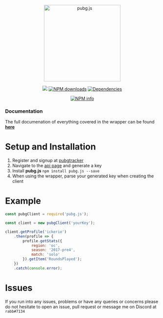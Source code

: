 <div align="center">
    <p>
        <img alt="pubg.js" src="https://i.imgur.com/YzaajHA.png" width="250"/>
    </p>
    <p>
        <a href="https://travis-ci.org/ickerio/pubg.js"><img src="https://travis-ci.org/ickerio/pubg.js.svg?branch=master"></a>
        <a href="https://www.npmjs.com/package/pubg.js"><img src="https://img.shields.io/npm/dt/pubg.js.svg?maxAge=3600" alt="NPM downloads" /></a>
        <a href="https://david-dm.org/ickerio/pubg.js"><img src="https://img.shields.io/david/ickerio/pubg.js.svg?maxAge=3600" alt="Dependencies" /></a>
    </p>
    <a href="https://nodei.co/npm/pubg.js/"><img src="https://nodei.co/npm/pubg.js.png?downloads=true&stars=true" alt="NPM info"/></a>
</div>

### Documentation
The full documenation of everything covered in the wrapper can be found [**here**](https://github.com/ickerio/pubg.js/blob/master/Documentation.md)

# Setup and Installation
1. Register and signup at [pubgtracker](https://pubgtracker.com/)
2. Navigate to the [api page](https://pubgtracker.com/site-api) and generate a key
3. Install **pubg.js** `npm install pubg.js --save`
4. When using the wrapper, parse your generated key when creating the client


# Example
```js
const pubgClient = require('pubg.js');

const client = new pubgClient('yourKey');

client.getProfile('ickerio')
    .then(profile => {
        profile.getStats({
            region: 'oc',
            season: '2017-pre4',
            match: 'solo'
        }).getItem('RoundsPlayed');
    })
    .catch(console.error);
```

# Issues
If you run into any issues, problems or have any queries or concerns please do not hesitate to open an issue, pull request or message me on Discord at `rabb#7134`